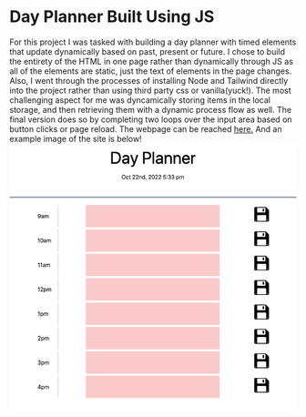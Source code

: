 # Day Planner Built Using JS

For this project I was tasked with building a day planner with timed elements that update dynamically based on past, present or future. I chose to build the entirety of the HTML in one page rather than dynamically through JS as all of the elements are static, just the text of elements in the page changes. Also, I went through the processes of installing Node and Tailwind directly into the  project rather than using third party css or vanilla(yuck!). The most challenging aspect for me was dyncamically storing items in the local storage, and then retrieving them with a dynamic process flow as well. The final version does so by completing two loops over the input area based on button clicks or page reload. The webpage can be reached [here.](https://ajaws2022.github.io/Stuff-Things-Times-Tracker/) And an example image of the site is below!
![Day Planner With Eight Blocks for different hours](./assets/images/siteExample.png)